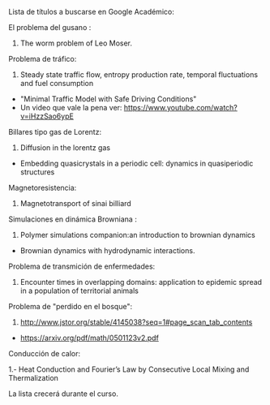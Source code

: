 Lista de títulos a buscarse en Google Académico:

El problema del gusano : 

1. The worm problem of Leo Moser.

Problema de tráfico: 

1. Steady state traffic flow, entropy production rate,
temporal fluctuations and fuel consumption
- "Minimal Traffic Model with Safe Driving Conditions"
- Un video que vale la pena ver: https://www.youtube.com/watch?v=iHzzSao6ypE

Billares tipo gas de Lorentz: 

1. Diffusion in the lorentz gas
- Embedding quasicrystals in a periodic cell: dynamics in quasiperiodic structures

Magnetoresistencia: 

1. Magnetotransport of sinai billiard 

Simulaciones en dinámica Browniana : 

1. Polymer simulations companion:an introduction to brownian dynamics
- Brownian dynamics with hydrodynamic interactions.

Problema de transmición de enfermedades: 

1. Encounter times in overlapping domains: application to epidemic spread in a population of territorial animals

Problema de "perdido en el bosque": 

1. http://www.jstor.org/stable/4145038?seq=1#page_scan_tab_contents
- https://arxiv.org/pdf/math/0501123v2.pdf

Conducción de calor: 

1.- Heat Conduction and Fourier’s Law by Consecutive Local Mixing and Thermalization

La lista crecerá durante el curso. 
